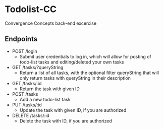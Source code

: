 # Todolist-CC
Convergence Concepts back-end excercise


## Endpoints
- POST /login
  - Submit user credentials to log in, which will allow for posting of todo-list tasks and editing/deleted your own 
    tasks
- GET /tasks/?queryString
  - Return a list of all tasks, with the optional filter queryString that will only return tasks with queryString in 
    their description
- GET /tasks/:id
  - Return the task with given ID
- POST /tasks
  - Add a new todo-list task
- PUT /tasks/:id
  - Update the task with given ID, if you are authorized
- DELETE /tasks/:id
  - Delete the task with ID, if you are authorized